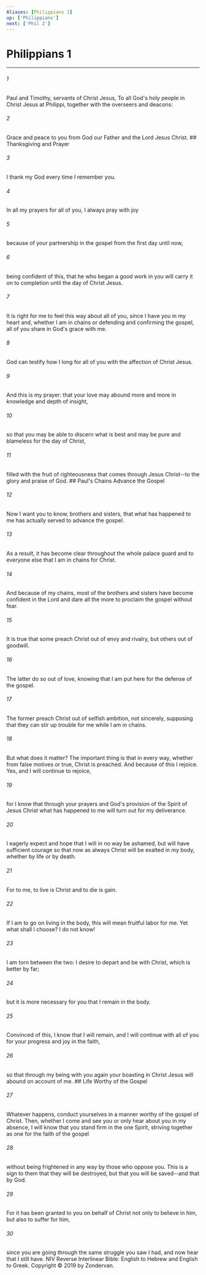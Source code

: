 ```yaml
---
Aliases: [Philippians 1]
up: ['Philippians']
next: ['Phil 2']
---
```

# Philippians 1

***


###### 1 
Paul and Timothy, servants of Christ Jesus, To all God's holy people in Christ Jesus at Philippi, together with the overseers and deacons: 

###### 2 
Grace and peace to you from God our Father and the Lord Jesus Christ. ## Thanksgiving and Prayer 

###### 3 
I thank my God every time I remember you. 

###### 4 
In all my prayers for all of you, I always pray with joy 

###### 5 
because of your partnership in the gospel from the first day until now, 

###### 6 
being confident of this, that he who began a good work in you will carry it on to completion until the day of Christ Jesus. 

###### 7 
It is right for me to feel this way about all of you, since I have you in my heart and, whether I am in chains or defending and confirming the gospel, all of you share in God's grace with me. 

###### 8 
God can testify how I long for all of you with the affection of Christ Jesus. 

###### 9 
And this is my prayer: that your love may abound more and more in knowledge and depth of insight, 

###### 10 
so that you may be able to discern what is best and may be pure and blameless for the day of Christ, 

###### 11 
filled with the fruit of righteousness that comes through Jesus Christ--to the glory and praise of God. ## Paul's Chains Advance the Gospel 

###### 12 
Now I want you to know, brothers and sisters, that what has happened to me has actually served to advance the gospel. 

###### 13 
As a result, it has become clear throughout the whole palace guard and to everyone else that I am in chains for Christ. 

###### 14 
And because of my chains, most of the brothers and sisters have become confident in the Lord and dare all the more to proclaim the gospel without fear. 

###### 15 
It is true that some preach Christ out of envy and rivalry, but others out of goodwill. 

###### 16 
The latter do so out of love, knowing that I am put here for the defense of the gospel. 

###### 17 
The former preach Christ out of selfish ambition, not sincerely, supposing that they can stir up trouble for me while I am in chains. 

###### 18 
But what does it matter? The important thing is that in every way, whether from false motives or true, Christ is preached. And because of this I rejoice. Yes, and I will continue to rejoice, 

###### 19 
for I know that through your prayers and God's provision of the Spirit of Jesus Christ what has happened to me will turn out for my deliverance. 

###### 20 
I eagerly expect and hope that I will in no way be ashamed, but will have sufficient courage so that now as always Christ will be exalted in my body, whether by life or by death. 

###### 21 
For to me, to live is Christ and to die is gain. 

###### 22 
If I am to go on living in the body, this will mean fruitful labor for me. Yet what shall I choose? I do not know! 

###### 23 
I am torn between the two: I desire to depart and be with Christ, which is better by far; 

###### 24 
but it is more necessary for you that I remain in the body. 

###### 25 
Convinced of this, I know that I will remain, and I will continue with all of you for your progress and joy in the faith, 

###### 26 
so that through my being with you again your boasting in Christ Jesus will abound on account of me. ## Life Worthy of the Gospel 

###### 27 
Whatever happens, conduct yourselves in a manner worthy of the gospel of Christ. Then, whether I come and see you or only hear about you in my absence, I will know that you stand firm in the one Spirit, striving together as one for the faith of the gospel 

###### 28 
without being frightened in any way by those who oppose you. This is a sign to them that they will be destroyed, but that you will be saved--and that by God. 

###### 29 
For it has been granted to you on behalf of Christ not only to believe in him, but also to suffer for him, 

###### 30 
since you are going through the same struggle you saw I had, and now hear that I still have. NIV Reverse Interlinear Bible: English to Hebrew and English to Greek. Copyright © 2019 by Zondervan.

